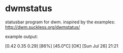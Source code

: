 dwmstatus
==========

statusbar program for dwm. inspired by the examples: http://dwm.suckless.org/dwmstatus/

example output: 

[0.42 0.35 0.29] [86%] [45.0°C] [OK] [Sun Jul 26] 21:21
